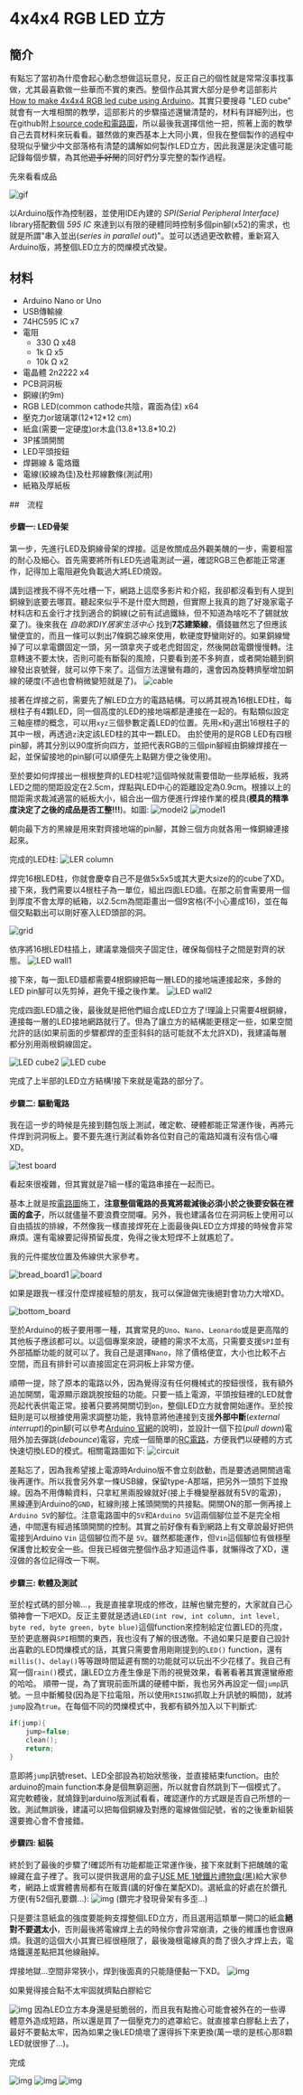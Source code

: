 # 4x4x4 RGB LED 立方
## 簡介
有點忘了當初為什麼會起心動念想做這玩意兒，反正自己的個性就是常常沒事找事做，尤其最喜歡做一些華而不實的東西。整個作品其實大部分是參考這部影片[How to make 4x4x4 RGB led cube using Arduino](https://www.youtube.com/watch?v=t2ld4nQV0Dc&t=1470s)。其實只要搜尋 "LED cube" 就會有一大堆相關的教學，這部影片的步驟描述還蠻清楚的，材料有詳細列出，也在github附上[source code和電路圖](https://github.com/anoopmm/RGB_LED_CUBE)，所以最後我選擇信他一把，照著上面的教學自己去買材料來玩看看。雖然做的東西基本上大同小異，但我在整個製作的過程中發現似乎蠻少中文部落格有清楚的講解如何製作LED立方，因此我還是決定儘可能記錄每個步驟，為其他~~遊手好閒~~的同好們分享完整的製作過程。

先來看看成品

![gif](./img/breath.gif)

以Arduino版作為控制器，並使用IDE內建的 _SPI(Serial Peripheral Interface)_ library搭配數個 _595 IC_ 來達到以有限的硬體同時控制多個pin腳(x52)的需求，也就是所謂"串入並出(_series in parallel out_)"。並可以透過更改軟體，重新寫入Arduino版，將整個LED立方的閃爍模式改變。

## 材料
* Arduino Nano or Uno
* USB傳輸線
* 74HC595 IC x7
* 電阻
    * 330 Ω x48
    * 1k  Ω x5
    * 10k Ω x2
* 電晶體 2n2222 x4
* PCB洞洞板
* 銅線(約9m)
* RGB LED(common cathode共陰，霧面為佳) x64
* 壓克力or玻璃罩(12\*12\*12 cm)
* 紙盒(需要一定硬度)or木盒(13.8\*13.8\*10.2)
* 3P搖頭開關
* LED平頭按鈕
* 焊錫線 & 電烙鐵
* 電線(絞線為佳)及杜邦線數條(測試用)
* 紙箱及厚紙板

##　流程
#### 步驟一: LED骨架
第一步，先進行LED及銅線骨架的焊接。這是攸關成品外觀美醜的一步，需要相當的耐心及細心。首先需要將所有LED先過電測試一遍，確認RGB三色都能正常運作，記得加上電阻避免負載過大將LED燒毀。

講到這裡我不得不先吐槽一下，網路上這麼多影片和介紹，我卻都沒看到有人提到銅線到底要去哪買。聽起來似乎不是什麼大問題，但實際上我真的跑了好幾家電子材料店和五金行才找到適合的銅線(之前有試過鐵絲，但不知道為啥吃不了錫就放棄了)。後來我在 _自助家DIY居家生活中心_ 找到**7芯建築線**，價錢雖然忘了但應該蠻便宜的，而且一條可以剝出7條銅芯線來使用，軟硬度野蠻剛好的。如果銅線彎掉了可以拿電鑽固定一頭，另一頭拿夾子或老虎鉗固定，然後開啟電鑽慢慢轉。注意轉速不要太快，否則可能有斷裂的風險，只要看到差不多夠直，或者開始聽到銅線發出哀號聲，就可以停下來了。這個方法還蠻有趣的，還會因為旋轉擠壓增加銅線的硬度(不過也會稍微變短就是了)。
![cable](./img/cable2.jpg)

接著在焊接之前，需要先了解LED立方的電路結構。可以將其視為16根LED柱，每根柱子有4顆LED，同一個高度的LED的接地端都是連接在一起的。有點類似設定三軸座標的概念，可以用`xyz`三個參數定義LED的位置。先用`x`和`y`選出16根柱子的其中一根，再透過`z`決定該LED柱的其中一顆LED。
由於使用的是RGB LED有四根pin腳，將其分別以90度折向四方，並把代表RGB的三個pin腳經由銅線焊接在一起，並保留接地的pin腳(可以順便先上點錫方便之後使用)。

至於要如何焊接出一根根整齊的LED柱呢?這個時候就需要借助一些厚紙板，我將LED之間的間距設定在2.5cm，焊點與LED中心的距離設定為0.9cm。根據以上的間距需求裁減適當的紙板大小，組合出一個方便進行焊接作業的模具(**模具的精準度決定了之後的成品是否工整!!!**)。如圖:
![model2](./img/model2.jpg)
![model1](./img/model.jpg)

朝向最下方的黑線是用來對齊接地端的pin腳，其餘三個方向就各用一條銅線連接起來。

完成的LED柱:
![LER column](./img/cube_210221.jpg)

焊完16根LED柱，你就會慶幸自己不是做5x5x5或其大更大size的的cube了XD。接下來，我們需要以4根柱子為一單位，組出四面LED牆。在那之前會需要用一個到厚度不會太厚的紙箱，以2.5cm為間距畫出一個9宮格(不小心畫成16)，並在每個交點戳出可以剛好塞入LED頭部的洞。

![grid](./img/cube_210221_0.jpg)

依序將16根LED柱插上，建議拿幾個夾子固定住，確保每個柱子之間是對齊的狀態。
![LED wall1](./img/cube_210221_1.jpg)

接下來，每一面LED牆都需要4根銅線把每一層LED的接地端連接起來，多餘的LED pin腳可以先剪掉，避免干擾之後作業。
![LED wall2](./img/cube_210221_2.jpg)

完成四面LED牆之後，最後就是把他們組合成LED立方了!理論上只需要4根銅線，連接每一層的LED接地網路就行了。但為了讓立方的結構能更穩定一些，如果空間允許的話(如果前面的步驟都焊的歪歪斜斜的話可能就不太允許XD)，我建議每層都分別用兩根銅線固定。

![LED cube2](./img/cube_210221_5.jpg)
![LED cube](./img/cube_210221_3.jpg)

完成了上半部的LED立方結構!接下來就是電路的部分了。

#### 步驟二: 驅動電路
我在這一步的時候是先接到麵包版上測試，確定軟、硬體都能正常運作後，再將元件焊到洞洞板上。要不要先進行測試看妳各位對自己的電路知識有沒有信心囉XD。

![test board](./img/test1.jpg)

看起來很複雜，但其實就是7組一樣的電路串接在一起而已。

基本上就是按[電路圖](https://github.com/anoopmm/RGB_LED_CUBE/blob/master/rgbled.PDF)施工，**注意整個電路的長寬將裁減後必須小於之後要安裝在裡面的盒子**，所以就儘量不要浪費空間囉。另外，我也建議各位在洞洞板上使用可以自由插拔的排線，不然像我一樣直接焊死在上面最後與LED立方焊接的時候會非常麻煩。還有電線要記得預留長度，免得之後太短焊不上就尷尬了。

我的元件擺放位置及佈線供大家參考。

![bread_board1](./img/bread_board1.jpg)
![board](./img/board.jpg)

如果是跟我一樣沒什麼焊接經驗的朋友，我可以保證做完後絕對會功力大增XD。

![bottom_board](./img/bottom_board.jpg)

至於Arduino的板子要用哪一種，其實常見的`Uno`、`Nano`、`Leonardo`或是更高階的其他板子應該都可以。以這個專案來說，硬體的需求不太高，只需要支援`SPI`並有外部插斷功能的就可以了。我自己是選擇`Nano`，除了價格便宜，大小也比較不占空間，而且有排針可以直接固定在洞洞板上非常方便。

順帶一提，除了原本的電路以外，因為覺得沒有任何機械式的按鈕很怪，我有額外追加開關，電源顯示跟跳脫按鈕的功能。只要一插上電源，平頭按鈕裡的LED就會亮起代表供電正常。接著只要將開關切到`on`，整個LED立方就會開始運作。至於按鈕則是可以根據使用需求調整功能，我特意將他連接到支援**外部中斷**(_external interrupt_)的pin腳(可以參考[Arduino 官網](https://www.arduino.cc/reference/en/language/functions/external-interrupts/attachinterrupt/)的說明)，並設計一個下拉(_pull down_)電阻外加去彈跳(_debounce_)電容，完成一個簡單的[RC電路](https://reference.digilentinc.com/learn/microprocessor/tutorials/debouncing-via-rc-filter/start)，方便我們以硬體的方式快速切換LED的模式。相關電路圖如下:
![circuit](./img/circuit2.JPG)

差點忘了，因為我希望接上電源時Arduino版不會立刻啟動，而是要透過開關過電後再運作。所以我會另外拿一條USB線，保留type-A那端，把另外一頭剪下並撥線。因為不用傳輸資料，只拿紅黑兩股線就好(接上手機變壓器就有5V的電源)，黑線連到Arduino的`GND`，紅線則接上搖頭開關的共接點。開關ON的那一側再接上`Arduino 5V`的腳位。注意電路圖中的`5V`和`Arduino 5V`這兩個腳位並不是完全相通，中間還有經過搖頭開關的控制。其實之前好像有看到網路上有文章說最好把供電接到Arduino `Vin` 這個腳位而不是 `5V`。雖然都能運作，但`Vin`這個腳位有做穩壓保護會比較安全一些。但我已經做完整個作品才知道這件事，就懶得改了XD，還沒做的各位記得改一下啊。

#### 步驟三: 軟體及測試
至於程式碼的部分嘛...，我是直接拿現成的修改，註解也蠻完整的，大家就自己心領神會一下吧XD。反正主要就是透過`LED(int row, int column, int level, byte red, byte green, byte blue)`這個function來控制給定位置LED的亮度，至於更底層與`SPI`相關的東西，我也沒有了解的很透徹。不過如果只是要自己設計出喜歡的LED閃爍模式的話，其實只需要會用剛剛提到的`LED()` function，還有`millis()`、`delay()`等等跟時間延遲有關的功能就可以玩出不少花樣了。我自己有寫一個`rain()`模式，讓LED立方產生像是下雨的視覺效果，看著看著其實還蠻療癒的哈哈。
順帶一提，為了實現前面所講的硬體中斷，我也另外再設定一個`jump`訊號。一旦中斷觸發(因為是下拉電阻，所以使用`RISING`抓取上升訊號的瞬間)，就將`jump`設為`true`。在每個不同的閃爍模式中，我都有額外加入以下判斷式:
```c
if(jump){
    jump=false;
    clean();
    return;  
}
```
意即將`jump`訊號reset、LED全部設為初始狀態後，並直接結束function。由於arduino的main function本身是個無窮迴圈，所以就會自然跳到下一個模式了。
寫完軟體後，就燒錄到arduino版測試看看，確認運作的方式跟是否自己所想的一致。測試無誤後，建議可以把每個銅線及對應的電線做個記號，省的之後重新組裝還要擔心會不會接錯。

#### 步驟四: 組裝
終於到了最後的步驟了!確認所有功能都能正常運作後，接下來就剩下把醜醜的電線藏在盒子裡了。我可以提供我選用的盒子[USE ME 1號鐵片禮物盒(黑)](https://www.kingstone.com.tw/basic/2082290789153/)給大家參考，網路上或實體書局都有在販賣(講的好像在業配XD)。選紙盒的好處在於鑽孔方便(有52個孔要鑽...):
![img](./img/dig_hole.jpg)
(鑽完才發現骨架有多歪...)

只是要注意紙盒的強度要能夠支撐整個LED立方，而且選用這類單一開口的紙盒**絕對不要選太小**，否則最後將電線焊上去的時候你會非常崩潰，之後的維護也會很麻煩。我選的這個大小其實已經很極限了，最後幾根電線真的喬了很久才焊上去，電烙鐵還差點把其他線融掉。

焊接地獄...空間非常狹小，焊到後面真的只能隨便黏一下XD。
![img](./img/black_hole.jpg)

如果覺得接合點不太牢固就擠點白膠給它

![img](./img/white_glue.jpg)
因為LED立方本身還是挺脆弱的，而且我有點擔心可能會被外在的一些導體意外造成短路，所以還是買了一個壓克力的遮罩給它。就直接拿白膠黏上去了，最好不要黏太牢，因為如果之後LED燒壞了還得拆下來更換(萬一壞的是核心那8顆LED就很慘了...)。

完成

![img](./img/finish.jpg)
![img](./img/finish2.jpg)
![img](./img/finish3.jpg)
